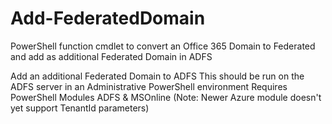 # Add-FederatedDomain
PowerShell function cmdlet to convert an Office 365 Domain to Federated and add as additional Federated Domain in ADFS

Add an additional Federated Domain to ADFS
This should be run on the ADFS server in an Administrative PowerShell environment
Requires PowerShell Modules ADFS & MSOnline (Note: Newer Azure module doesn't yet support TenantId parameters)
